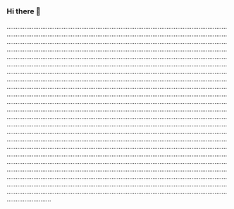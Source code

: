 ### Hi there 👋

.............................................................................................................................................................................................................................................................................................................................................................................................................................................................................................................................................................................................................................................................................................................................................................................................................................................................................................................................................................................................................................................................................................................................................................................................................................................................................................................................................................................................................................................................................................................................................................................................................................................................................................................................................................................................................................................................................................................................................................................................................................................................................................................................................................................................................................................................................................................................................................................................................................................................................................................................................................................................................................................................................................................................................................................................................................................................................................................................................................................................